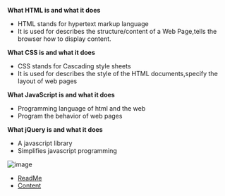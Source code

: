 **What HTML is and what it does**
- HTML stands for hypertext markup language
- It is used for describes the structure/content of a Web Page,tells the browser how to display content.

**What CSS is and what it does**
- CSS stands for Cascading style sheets
- It is used for describes the style of the HTML documents,specify the layout of web pages

**What JavaScript is and what it does** 
- Programming language of html and the web
- Program the behavior of web pages

**What jQuery is and what it does**
- A javascript library 
- Simplifies javascript programming 

![image](https://hext.to/wp-content/uploads/2018/12/shutterstock_1181290198-Converted-1920.jpg)

- [ReadMe](https://github.com/yangcfs/Final-project/blob/main/README.md)
- [Content](https://github.com/yangcfs/Final-project/blob/main/Content.md)
